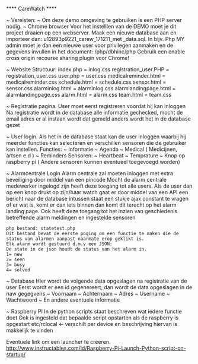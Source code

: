 **** CareWatch ****

~ Vereisten:
~ Om deze demo omgeving te gebruiken is een PHP server nodig.
~ Chrome browser
Voor het instelllen van de DEMO moet je dit project draaien op een webserver.
Maak een nieuwe database aan en importeer dan: u12893p9221_carew_171211_met _data.sql.
In bijv. Php MY admin moet je dan een nieuwe user voor privilegen aanmaken en de gegevens invullen in het document: /php/dbhinc/php
Gebruik een enable cross origin recourse sharing plugin voor Chrome!



~ Website Structuur:
  index.php                     = inlog.css
    registration_user.PHP       = registration_user.css
    user.php                    = user.css
      medicalreminder.html      = medicalreminder.css
      schedule.html             = schedule.css
      sensor.html               = sensor.css
    alarminlog.html             = alarminlog.css
      alarmlandingpage.html     = alarmlandingpage.css
      alarm.html                = alarm.css
    team.html                   = team.css

~ Registratie pagina.
    User moet eerst registreren voordat hij kan inloggen
    Na registratie wordt in de database alle informatie gechecked, mocht de email adres er al instaan wordt dat gemeld
    anders wordt het in de database gezet

~ User login.
    Als het in de database staat kan de user inloggen waarbij hij meerder functies kan selecteren en verschillen sensoren die de gebruiker kan instellen.
    Functies:
        ~ Informatie
        ~ Agenda
        ~ Medical ( Medicijnen, artsen e.d )
        ~ Reminders
    Sensoren:
        ~ Heartbeat
        ~ Temprature
        ~ Knop op raspberry pi
        ( Andere sensoren kunnen eventueel toegevoegd worden)

~ Alarmcentrale Login
    Alarm centrale zal moeten inloggen met extra beveiliging door middel van een pincode
    Mocht de alarm centrale medewerker ingelogd zijn heeft deze toegang tot alle users.
    Als de user dan op een knop drukt op zijn/haar watch gaat er door middel van een API een bericht naar de database
    intussen staat een stukje ajax constant te vragen of er wat is, komt er dan iets binnen dan komt dit terecht op het alarm landing page.
    Ook heeft deze toegang tot het inzien van geschiedenis betreffende alarm meldingen en ingestelde sensoren

    php bestand: statetest.php
    Dit bestand bevat de eerste poging om een functie te maken die de status van alarmen aanpast naarmate erop geklikt is.
    Elk alarm wordt gestuurd d.m.v een JSON:
    De state in de json houdt de status van het alarm in.
    1= new
    2= seen
    3= busy
    4= solved

~ Database
    Hier wordt de  volgende data opgeslagen na registratie van de user
    Eerst wordt er een id gegenereert, dan wordt de data opgeslagen in de naw gegegvens
        ~ Voornaam
        ~ Achternaam
        ~ Adres
        ~ Username
        ~ Wachtwoord
        ~ En andere eventuele informatie

~ Raspberry PI
    In de python scripts staat beschreven wat iedere functie doet
    Ook is ingesteld dat bepaalde script opstarten als de raspberry is opgestart
            etc/rclocal <- verschilt per device en beschrijving hiervan is makkelijk te vinden

Eventuele link om een launcher te creeren.
http://www.instructables.com/id/Raspberry-Pi-Launch-Python-script-on-startup/
